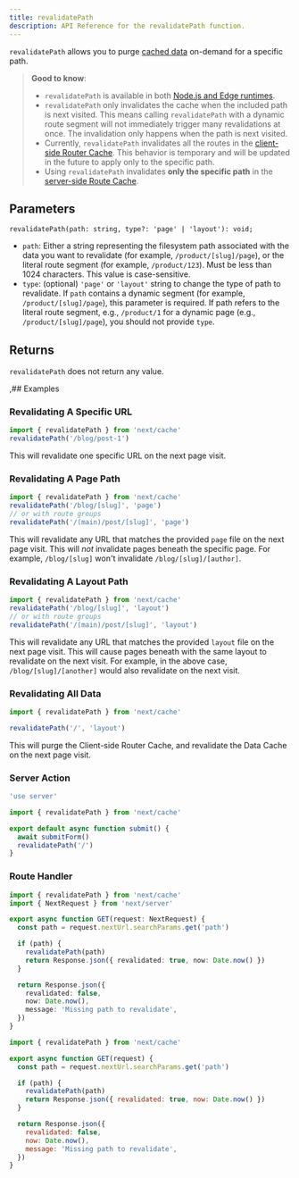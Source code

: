 ```yaml
---
title: revalidatePath
description: API Reference for the revalidatePath function.
---
```


`revalidatePath` allows you to purge [cached data](/docs/app/building-your-application/caching) on-demand for a specific path.

> **Good to know**:
>
> - `revalidatePath` is available in both [Node.js and Edge runtimes](/docs/app/building-your-application/rendering/edge-and-nodejs-runtimes).
> - `revalidatePath` only invalidates the cache when the included path is next visited. This means calling `revalidatePath` with a dynamic route segment will not immediately trigger many revalidations at once. The invalidation only happens when the path is next visited.
> - Currently, `revalidatePath` invalidates all the routes in the [client-side Router Cache](/docs/app/building-your-application/caching#router-cache). This behavior is temporary and will be updated in the future to apply only to the specific path.
> - Using `revalidatePath` invalidates **only the specific path** in the [server-side Route Cache](/docs/app/building-your-application/caching#full-route-cache).

## Parameters

```tsx
revalidatePath(path: string, type?: 'page' | 'layout'): void;
```

- `path`: Either a string representing the filesystem path associated with the data you want to revalidate (for example, `/product/[slug]/page`), or the literal route segment (for example, `/product/123`). Must be less than 1024 characters. This value is case-sensitive.
- `type`: (optional) `'page'` or `'layout'` string to change the type of path to revalidate. If `path` contains a dynamic segment (for example, `/product/[slug]/page`), this parameter is required. If path refers to the literal route segment, e.g., `/product/1` for a dynamic page (e.g., `/product/[slug]/page`), you should not provide `type`.

## Returns

`revalidatePath` does not return any value.

,## Examples

### Revalidating A Specific URL

```ts
import { revalidatePath } from 'next/cache'
revalidatePath('/blog/post-1')
```

This will revalidate one specific URL on the next page visit.

### Revalidating A Page Path

```ts
import { revalidatePath } from 'next/cache'
revalidatePath('/blog/[slug]', 'page')
// or with route groups
revalidatePath('/(main)/post/[slug]', 'page')
```

This will revalidate any URL that matches the provided `page` file on the next page visit. This will _not_ invalidate pages beneath the specific page. For example, `/blog/[slug]` won't invalidate `/blog/[slug]/[author]`.

### Revalidating A Layout Path

```ts
import { revalidatePath } from 'next/cache'
revalidatePath('/blog/[slug]', 'layout')
// or with route groups
revalidatePath('/(main)/post/[slug]', 'layout')
```

This will revalidate any URL that matches the provided `layout` file on the next page visit. This will cause pages beneath with the same layout to revalidate on the next visit. For example, in the above case, `/blog/[slug]/[another]` would also revalidate on the next visit.

### Revalidating All Data

```ts
import { revalidatePath } from 'next/cache'

revalidatePath('/', 'layout')
```

This will purge the Client-side Router Cache, and revalidate the Data Cache on the next page visit.

### Server Action

```ts filename="app/actions.ts" switcher
'use server'

import { revalidatePath } from 'next/cache'

export default async function submit() {
  await submitForm()
  revalidatePath('/')
}
```

### Route Handler

```ts filename="app/api/revalidate/route.ts" switcher
import { revalidatePath } from 'next/cache'
import { NextRequest } from 'next/server'

export async function GET(request: NextRequest) {
  const path = request.nextUrl.searchParams.get('path')

  if (path) {
    revalidatePath(path)
    return Response.json({ revalidated: true, now: Date.now() })
  }

  return Response.json({
    revalidated: false,
    now: Date.now(),
    message: 'Missing path to revalidate',
  })
}
```

```js filename="app/api/revalidate/route.js" switcher
import { revalidatePath } from 'next/cache'

export async function GET(request) {
  const path = request.nextUrl.searchParams.get('path')

  if (path) {
    revalidatePath(path)
    return Response.json({ revalidated: true, now: Date.now() })
  }

  return Response.json({
    revalidated: false,
    now: Date.now(),
    message: 'Missing path to revalidate',
  })
}
```
